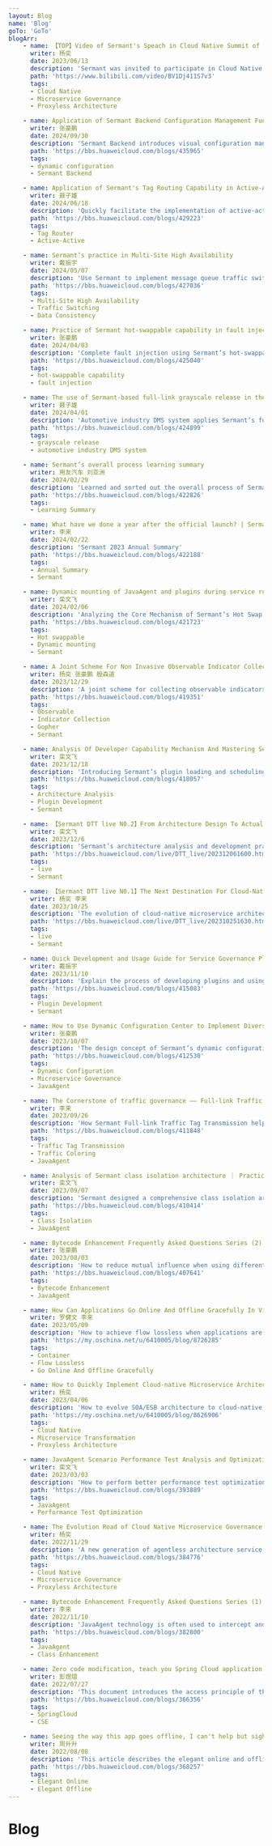 ```yaml
---
layout: Blog
name: 'Blog'
goTo: 'GoTo'
blogArr:
    - name: 【TOP】Video of Sermant's Speach in Cloud Native Summit of OAGS 2023 
      writer: 杨奕
      date: 2023/06/13
      description: 'Sermant was invited to participate in Cloud Native Summit of 2023 OAGS and share the exploration of cloud-native microservice governance technology'
      path: 'https://www.bilibili.com/video/BV1Dj411S7v3'
      tags:
      - Cloud Native
      - Microservice Governance
      - Proxyless Architecture

    - name: Application of Sermant Backend Configuration Management Function in Microservice Governance Scenarios
      writer: 张豪鹏
      date: 2024/09/30
      description: 'Sermant Backend introduces visual configuration management function'
      path: 'https://bbs.huaweicloud.com/blogs/435965'
      tags:
      - dynamic configuration
      - Sermant Backend

    - name: Application of Sermant's Tag Routing Capability in Active-Active Scenarios
      writer: 聂子雄
      date: 2024/06/18
      description: 'Quickly facilitate the implementation of active-active solution by Sermant'
      path: 'https://bbs.huaweicloud.com/blogs/429223'
      tags:
      - Tag Router
      - Active-Active

    - name: Sermant’s practice in Multi-Site High Availability
      writer: 戴振宇
      date: 2024/05/07
      description: 'Use Sermant to implement message queue traffic switching and protect data consistency in Multi-Site High Availability scenarios'
      path: 'https://bbs.huaweicloud.com/blogs/427036'
      tags:
      - Multi-Site High Availability
      - Traffic Switching
      - Data Consistency

    - name: Practice of Sermant hot-swappable capability in fault injection scenarios
      writer: 张豪鹏
      date: 2024/04/03
      description: 'Complete fault injection using Sermant’s hot-swappable capability'
      path: 'https://bbs.huaweicloud.com/blogs/425040'
      tags:
      - hot-swappable capability
      - fault injection

    - name: The use of Sermant-based full-link grayscale release in the automotive industry DMS system
      writer: 聂子雄
      date: 2024/04/01
      description: 'Automotive industry DMS system applies Sermant’s full-link grayscale release capability'
      path: 'https://bbs.huaweicloud.com/blogs/424899'
      tags:
      - grayscale release
      - automotive industry DMS system

    - name: Sermant’s overall process learning summary
      writer: 用友汽车 刘亚洲
      date: 2024/02/29
      description: 'Learned and sorted out the overall process of Sermant operation'
      path: 'https://bbs.huaweicloud.com/blogs/422826'
      tags:
      - Learning Summary

    - name: What have we done a year after the official launch? | Sermant 2023 Annual Summary
      writer: 李来
      date: 2024/02/22
      description: 'Sermant 2023 Annual Summary'
      path: 'https://bbs.huaweicloud.com/blogs/422188'
      tags:
      - Annual Summary
      - Sermant

    - name: Dynamic mounting of JavaAgent and plugins during service runtime - Analysis of Sermant's hot swapping capability
      writer: 栾文飞
      date: 2024/02/06
      description: 'Analyzing the Core Mechanism of Sermant’s Hot Swap Capability'
      path: 'https://bbs.huaweicloud.com/blogs/421723'
      tags:
      - Hot swappable
      - Dynamic mounting
      - Sermant

    - name: A Joint Scheme For Non Invasive Observable Indicator Collection For Java Application Network Streaming——Sermant & Gopher
      writer: 杨奕 张豪鹏 殷森道
      date: 2023/12/29
      description: 'A joint scheme for collecting observable indicators based on Sermant and gala gopher'
      path: 'https://bbs.huaweicloud.com/blogs/419351'
      tags:
      - Observable
      - Indicator Collection
      - Gopher
      - Sermant

    - name: Analysis Of Developer Capability Mechanism And Mastering Sermant Development
      writer: 栾文飞
      date: 2023/12/18
      description: 'Introducing Sermant’s plugin loading and scheduling mechanism as well as capabilities commonly used in development'
      path: 'https://bbs.huaweicloud.com/blogs/418057'
      tags:
      - Architecture Analysis
      - Plugin Development
      - Sermant

    - name: 【Sermant DTT live N0.2】From Architecture Design To Actual Development, Learn About Sermant In A Simple Way
      writer: 栾文飞
      date: 2023/12/6
      description: 'Sermant’s architecture analysis and development practical demonstration'
      path: 'https://bbs.huaweicloud.com/live/DTT_live/202312061600.html'
      tags:
      - live
      - Sermant

    - name: 【Sermant DTT live N0.1】The Next Destination For Cloud-Native Microservices：Proxyless Service Mesh
      writer: 杨奕 李来
      date: 2023/10/25
      description: 'The evolution of cloud-native microservice architecture and practical architecture transformation'
      path: 'https://bbs.huaweicloud.com/live/DTT_live/202310251630.html'
      tags:
      - live
      - Sermant

    - name: Quick Development and Usage Guide for Service Governance Plugins under Sermant Framework
      writer: 戴振宇
      date: 2023/11/10
      description: 'Explain the process of developing plugins and using them based on Sermant through cases'
      path: 'https://bbs.huaweicloud.com/blogs/415083'
      tags:
      - Plugin Development
      - Sermant

    - name: How to Use Dynamic Configuration Center to Implement Diversified Governance of Microservices in JavaAgent
      writer: 张豪鹏
      date: 2023/10/07
      description: 'The design concept of Sermant’s dynamic configuration model and its key role in microservice governance'
      path: 'https://bbs.huaweicloud.com/blogs/412530'
      tags:
      - Dynamic Configuration
      - Microservice Governance
      - JavaAgent

    - name: The Cornerstone of traffic governance —— Full-link Traffic Tag Transmission Based on Bytecode Enhancement
      writer: 李来
      date: 2023/09/26
      description: 'How Sermant Full-link Traffic Tag Transmission helps users implement high-level microservice governance solutions'
      path: 'https://bbs.huaweicloud.com/blogs/411848'
      tags:
      - Traffic Tag Transmission
      - Traffic Coloring
      - JavaAgent

    - name: Analysis of Sermant class isolation architecture ｜ Practice of Resolving JavaAgent Class Conflicts
      writer: 栾文飞
      date: 2023/09/07
      description: 'Sermant designed a comprehensive class isolation architecture to avoid class conflict problems'
      path: 'https://bbs.huaweicloud.com/blogs/410414'
      tags:
      - Class Isolation
      - JavaAgent

    - name: Bytecode Enhancement Frequently Asked Questions Series (2) | Compatibility Dilemma： How to make different bytecode enhancement frameworks coexist harmoniously?
      writer: 张豪鹏
      date: 2023/08/03
      description: 'How to reduce mutual influence when using different bytecode enhanced frameworks at the same time'
      path: 'https://bbs.huaweicloud.com/blogs/407641'
      tags:
      - Bytecode Enhancement
      - JavaAgent

    - name: How Can Applications Go Online And Offline Gracefully In Virtual Machines And Container Scenarios
      writer: 罗健文 李来
      date: 2023/05/09
      description: 'How to achieve flow lossless when applications are changed offline and online due to business upgrades in virtual machine and container scenarios.'
      path: 'https://my.oschina.net/u/6410005/blog/8726285'
      tags:
      - Container
      - Flow Lossless
      - Go Online And Offline Gracefully

    - name: How to Quickly Implement Cloud-native Microservice Architecture Transformation for Distributed Government and Enterprise Applications
      writer: 杨奕
      date: 2023/04/06
      description: 'How to evolve SOA/ESB architecture to cloud-native ServiceMesh architecture in Java language scenario.'
      path: 'https://my.oschina.net/u/6410005/blog/8626906'
      tags:
      - Cloud Native
      - Microservice Transformation
      - Proxyless Architecture

    - name: JavaAgent Scenario Performance Test Analysis and Optimization Experience Sharing
      writer: 栾文飞
      date: 2023/03/03
      description: 'How to perform better performance test optimization in the JavaAgent scenario and the performance pitfalls that need to be paid attention to under the JavaAgent.'
      path: 'https://bbs.huaweicloud.com/blogs/393889'
      tags:
      - JavaAgent
      - Performance Test Optimization

    - name: The Evolution Road of Cloud Native Microservice Governance Technology to Agentless Architecture
      writer: 杨奕
      date: 2022/11/29
      description: 'A new generation of agentless architecture service governance technology based on Javaagent technology.'
      path: 'https://bbs.huaweicloud.com/blogs/384776'
      tags:
      - Cloud Native
      - Microservice Governance
      - Proxyless Architecture

    - name: Bytecode Enhancement Frequently Asked Questions Series (1) | A summary of the class enhancement conflict problem and analysis of multiple JavaAgents used at the same time
      writer: 李来
      date: 2022/11/10 
      description: 'JavaAgent technology is often used to intercept and modify bytecodes before loading class files, so as to achieve non-intrusive enhancements to Java applications.'
      path: 'https://bbs.huaweicloud.com/blogs/382800'
      tags:
      - JavaAgent
      - Class Enhancement

    - name: Zero code modification, teach you Spring Cloud application to easily access CSE
      writer: 彭煜熠
      date: 2022/07/27
      description: 'This document introduces the access principle of the Sermant Agent and how to use the Sermant Agent to access the CSE without modification.'
      path: 'https://bbs.huaweicloud.com/blogs/366356'
      tags:
      - SpringCloud
      - CSE

    - name: Seeing the way this app goes offline, I can't help but sigh elegant, so elegant!
      writer: 周升升
      date: 2022/08/08
      description: 'This article describes the elegant online and offline functions of Spring Cloud applications based on Sermant Agent access.'
      path: 'https://bbs.huaweicloud.com/blogs/368257'
      tags:
      - Elegant Online
      - Elegant Offline
---
```


# Blog
